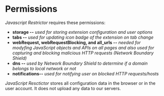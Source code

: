 # Permissions

*Javascript Restrictor* requires these permissions:
 * **storage --** *used for storing extension configuration and user options*
 * **tabs --** *used for updating icon badge of the extension on tab change*
 * **webRequest, webRequestBlocking, and all_urls --** *needed for modyfing JavaScript objects and APIs on all pages and also used for capturing and blocking malicious HTTP requests (Network Boundary Shield)*
 * **dns --** *used by Network Boundary Shield to determine if a domain belongs to local network or
	 not*
 * **notifications--** *used for notifying user on blocked HTTP requests/hosts*

*JavaScript Resctictor* stores all configuration data in the browser or in the user account. It does
not upload any data to our servers.

